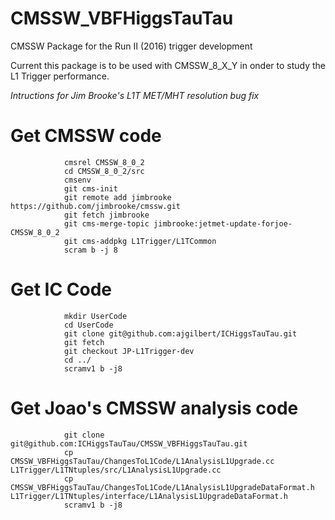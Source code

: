 # CMSSW_VBFHiggsTauTau
CMSSW Package for the Run II (2016) trigger development

Current this package is to be used with CMSSW_8_X_Y in onder to study the L1 Trigger performance.

*Intructions for Jim Brooke's L1T MET/MHT resolution bug fix*

Get CMSSW code
==============
                cmsrel CMSSW_8_0_2
                cd CMSSW_8_0_2/src
                cmsenv
                git cms-init
                git remote add jimbrooke https://github.com/jimbrooke/cmssw.git
                git fetch jimbrooke
                git cms-merge-topic jimbrooke:jetmet-update-forjoe-CMSSW_8_0_2
                git cms-addpkg L1Trigger/L1TCommon
                scram b -j 8

Get IC Code
===========
                mkdir UserCode
                cd UserCode
                git clone git@github.com:ajgilbert/ICHiggsTauTau.git
                git fetch
                git checkout JP-L1Trigger-dev
                cd ../
                scramv1 b -j8

Get Joao's CMSSW analysis code
==============================
                git clone git@github.com:ICHiggsTauTau/CMSSW_VBFHiggsTauTau.git
                cp CMSSW_VBFHiggsTauTau/ChangesToL1Code/L1AnalysisL1Upgrade.cc          L1Trigger/L1TNtuples/src/L1AnalysisL1Upgrade.cc
                cp CMSSW_VBFHiggsTauTau/ChangesToL1Code/L1AnalysisL1UpgradeDataFormat.h L1Trigger/L1TNtuples/interface/L1AnalysisL1UpgradeDataFormat.h 
                scramv1 b -j8




